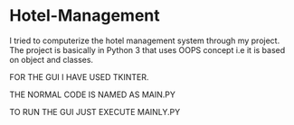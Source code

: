 # Hotel-Management
I tried to computerize the hotel management system through my project.
The project is basically in Python 3 that uses OOPS concept i.e it is based on object and classes.

FOR THE GUI I HAVE USED TKINTER.

THE NORMAL CODE IS NAMED AS MAIN.PY

TO RUN THE GUI JUST EXECUTE MAINLY.PY
